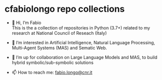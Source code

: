 # cfabiolongo repo collections

- 👋 Hi, I’m Fabio <br>
This is the a collection of repositories in Python (3.7+) related to my research at National Council of Reseach (Italy)

- 👀 I’m interested in Artificial Intelligence, Natural Language Processing, Multi-Agent Systems (MAS) and Sematic Web.

- 💞️ I’m up for collaboration on Large Language Models and MAS, to build hybrid symbolic/sub-symbolic solutions
  
- 📫 How to reach me: fabio.longo@cnr.it

<!---
cfabiolongo/cfabiolongo is a ✨ special ✨ repository because its `README.md` (this file) appears on your GitHub profile.
You can click the Preview link to take a look at your changes.
--->

